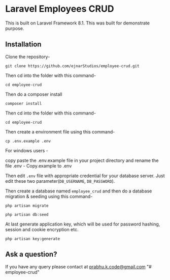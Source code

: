 # Laravel Employees CRUD

This is built on Laravel Framework 8.1. This was built for demonstrate purpose.

## Installation

Clone the repository-
```
git clone https://github.com/ejnarStudios/employee-crud.git
```

Then cd into the folder with this command-
```
cd employee-crud
```

Then do a composer install
```
composer install
```

Then cd into the folder with this command-
```
cd employee-crud
``` 

Then create a environment file using this command-
```
cp .env.example .env
```

For windows users -

copy paste the .env.example file in your project directory and rename the file .env - Copy.example  to  .env


Then edit `.env` file with appropriate credential for your database server. Just edit these two parameter(`DB_USERNAME`, `DB_PASSWORD`).

Then create a database named `employee_crud` and then do a database migration & seeding using this command-
```
php artisan migrate
```
```
php artisan db:seed
```

At last generate application key, which will be used for password hashing, session and cookie encryption etc.
```
php artisan key:generate

```

## Ask a question?

If you have any query please contact at prabhu.k.code@gmail.com
"# employee-crud" 
